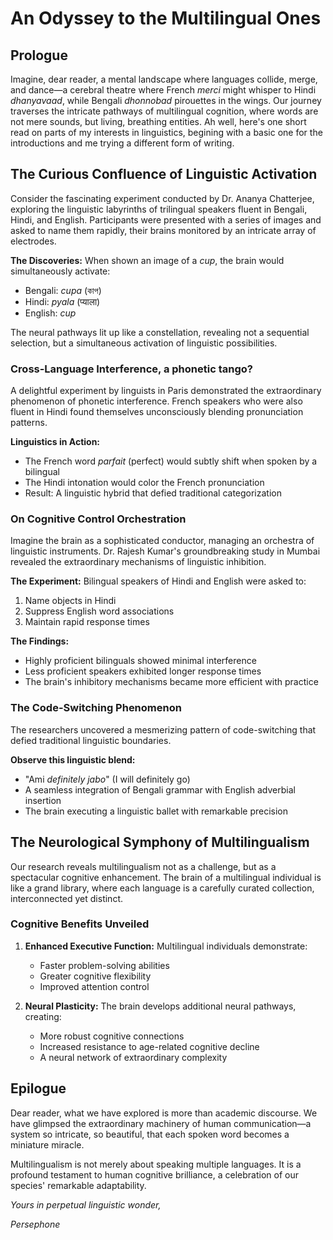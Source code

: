 # An Odyssey to the Multilingual Ones

## Prologue
Imagine, dear reader, a mental landscape where languages collide, merge, and dance—a cerebral theatre where French *merci* might whisper to Hindi *dhanyavaad*, while Bengali *dhonnobad* pirouettes in the wings. Our journey traverses the intricate pathways of multilingual cognition, where words are not mere sounds, but living, breathing entities.
Ah well, here's one short read on parts of my interests in linguistics, begining with a basic one for the introductions and me trying a different form of writing. 

## The Curious Confluence of Linguistic Activation

Consider the fascinating experiment conducted by Dr. Ananya Chatterjee, exploring the linguistic labyrinths of trilingual speakers fluent in Bengali, Hindi, and English. Participants were presented with a series of images and asked to name them rapidly, their brains monitored by an intricate array of electrodes.

**The Discoveries:** When shown an image of a *cup*, the brain would simultaneously activate:
- Bengali: *cupa* (কাপ)
- Hindi: *pyala* (प्याला)
- English: *cup*

The neural pathways lit up like a constellation, revealing not a sequential selection, but a simultaneous activation of linguistic possibilities.

### Cross-Language Interference, a phonetic tango?

A delightful experiment by linguists in Paris demonstrated the extraordinary phenomenon of phonetic interference. French speakers who were also fluent in Hindi found themselves unconsciously blending pronunciation patterns.

**Linguistics in Action:**
- The French word *parfait* (perfect) would subtly shift when spoken by a bilingual
- The Hindi intonation would color the French pronunciation
- Result: A linguistic hybrid that defied traditional categorization

### On Cognitive Control Orchestration

Imagine the brain as a sophisticated conductor, managing an orchestra of linguistic instruments. Dr. Rajesh Kumar's groundbreaking study in Mumbai revealed the extraordinary mechanisms of linguistic inhibition.

**The Experiment:** Bilingual speakers of Hindi and English were asked to:
1. Name objects in Hindi
2. Suppress English word associations
3. Maintain rapid response times

**The Findings:**
- Highly proficient bilinguals showed minimal interference
- Less proficient speakers exhibited longer response times
- The brain's inhibitory mechanisms became more efficient with practice

### The Code-Switching Phenomenon

The researchers uncovered a mesmerizing pattern of code-switching that defied traditional linguistic boundaries.

**Observe this linguistic blend:**
- "Ami *definitely* *jabo*" (I will definitely go)
- A seamless integration of Bengali grammar with English adverbial insertion
- The brain executing a linguistic ballet with remarkable precision

## The Neurological Symphony of Multilingualism

Our research reveals multilingualism not as a challenge, but as a spectacular cognitive enhancement. The brain of a multilingual individual is like a grand library, where each language is a carefully curated collection, interconnected yet distinct.

### Cognitive Benefits Unveiled

1. **Enhanced Executive Function:** Multilingual individuals demonstrate:
   - Faster problem-solving abilities
   - Greater cognitive flexibility
   - Improved attention control

2. **Neural Plasticity:** The brain develops additional neural pathways, creating:
   - More robust cognitive connections
   - Increased resistance to age-related cognitive decline
   - A neural network of extraordinary complexity

## Epilogue

Dear reader, what we have explored is more than academic discourse. We have glimpsed the extraordinary machinery of human communication—a system so intricate, so beautiful, that each spoken word becomes a miniature miracle.

Multilingualism is not merely about speaking multiple languages. It is a profound testament to human cognitive brilliance, a celebration of our species' remarkable adaptability.

*Yours in perpetual linguistic wonder,* 

*Persephone*